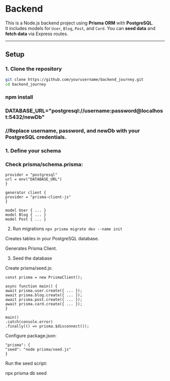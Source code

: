 #  Backend

This is a Node.js backend project using **Prisma ORM** with **PostgreSQL**.  
It includes models for `User`, `Blog`, `Post`, and `Card`. You can **seed data** and **fetch data** via Express routes.

---

## **Setup**

### 1. Clone the repository

```bash
git clone https://github.com/yourusername/backend_journey.git
cd backend_journey
```

### npm install
 ### DATABASE_URL="postgresql://username:password@localhost:5432/newDb"
### //Replace username, password, and newDb with your PostgreSQL credentials.

 ### 1. Define your schema

 ### Check prisma/schema.prisma:

``` datasource db {
provider = "postgresql"
url = env("DATABASE_URL")
}

generator client {
provider = "prisma-client-js"
}

model User { ... }
model Blog { ... }
model Post { ... }
```
2. Run migrations
  ``` npx prisma migrate dev --name init ```

Creates tables in your PostgreSQL database.

Generates Prisma Client.

3. Seed the database

Create prisma/seed.js:

```const { PrismaClient } = require('@prisma/client');
const prisma = new PrismaClient();

async function main() {
await prisma.user.create({ ... });
await prisma.blog.create({ ... });
await prisma.post.create({ ... });
await prisma.card.create({ ... });
}

main()
.catch(console.error)
.finally(() => prisma.$disconnect());
```
Configure package.json:
```
"prisma": {
"seed": "node prisma/seed.js"
}
```
Run the seed script:

npx prisma db seed
